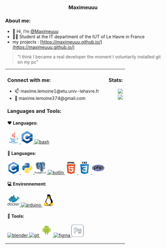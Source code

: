 <h3 align="center">Maximeuuu</h3>

<h3 align="left">About me:</h3>

- 👋 Hi, I’m [@Maximeuuu](https://github.com/Maximeuuu)
- 👨‍🎓 Student at the IT department of the IUT of Le Havre in France
- my projects : [https://maximeuuu.github.io/](https://maximeuuu.github.io/)
> "I think I became a real developer the moment I voluntarily installed git on my pc"

<table>
  <tr>
    <td style="border: none; vertical-align: top;">
		<div align="left">
		  <h3 align="left">Connect with me:</h3>
		  <ul>
			<li>📫 maxime.lemoine1@etu.univ-lehavre.fr</li>
			<li>📧 maxime.lemoine374@gmail.com</li>
		  </ul>
		  <h3 align="left">Languages and Tools:</h3>
		  <h4 align="left">❤️ Languages:</h4>
		  <p align="left">
			<a href="https://www.java.com" target="_blank" rel="noreferrer"> <img src="https://raw.githubusercontent.com/devicons/devicon/master/icons/java/java-original.svg" alt="java" width="40" height="40"/> </a>
			<a href="https://www.w3schools.com/cpp/" target="_blank" rel="noreferrer"> <img src="https://raw.githubusercontent.com/devicons/devicon/master/icons/cplusplus/cplusplus-original.svg" alt="cplusplus" width="40" height="40"/> </a>
			<a href="https://www.gnu.org/software/bash/" target="_blank" rel="noreferrer"> <img src="https://www.vectorlogo.zone/logos/gnu_bash/gnu_bash-icon.svg" alt="bash" width="40" height="40"/> </a>
		  </p>
		  <h4 align="left">🌱 Languages:</h4>
		  <p align="left">
			<a href="https://www.cprogramming.com/" target="_blank" rel="noreferrer"> <img src="https://raw.githubusercontent.com/devicons/devicon/master/icons/c/c-original.svg" alt="c" width="40" height="40"/> </a>
			<a href="https://www.python.org" target="_blank" rel="noreferrer"> <img src="https://raw.githubusercontent.com/devicons/devicon/master/icons/python/python-original.svg" alt="python" width="40" height="40"/> </a>
			<a href="https://www.postgresql.org" target="_blank" rel="noreferrer"> <img src="https://raw.githubusercontent.com/devicons/devicon/master/icons/postgresql/postgresql-original-wordmark.svg" alt="postgresql" width="40" height="40"/> </a>
			<a href="https://kotlinlang.org" target="_blank" rel="noreferrer"> <img src="https://www.vectorlogo.zone/logos/kotlinlang/kotlinlang-icon.svg" alt="kotlin" width="40" height="40"/> </a>
			<a href="https://www.w3.org/html/" target="_blank" rel="noreferrer"> <img src="https://raw.githubusercontent.com/devicons/devicon/master/icons/html5/html5-original-wordmark.svg" alt="html5" width="40" height="40"/> </a>
			<a href="https://www.w3schools.com/css/" target="_blank" rel="noreferrer"> <img src="https://raw.githubusercontent.com/devicons/devicon/master/icons/css3/css3-original-wordmark.svg" alt="css3" width="40" height="40"/> </a>
			<a href="https://www.php.net" target="_blank" rel="noreferrer"> <img src="https://raw.githubusercontent.com/devicons/devicon/master/icons/php/php-original.svg" alt="php" width="40" height="40"/> </a>
		  </p>
		  <h4 align="left">💻 Environnement:</h4>
		  <p align="left">
			<a href="https://www.docker.com/" target="_blank" rel="noreferrer"> <img src="https://raw.githubusercontent.com/devicons/devicon/master/icons/docker/docker-original-wordmark.svg" alt="docker" width="40" height="40"/>
			<a href="https://www.arduino.cc/" target="_blank" rel="noreferrer"> <img src="https://cdn.worldvectorlogo.com/logos/arduino-1.svg" alt="arduino" width="40" height="40"/> </a>
			<a href="https://www.linux.org/" target="_blank" rel="noreferrer"> <img src="https://raw.githubusercontent.com/devicons/devicon/master/icons/linux/linux-original.svg" alt="linux" width="40" height="40"/> </a>
		  </p>
		  <h4 align="left">💾 Tools:</h4>
		  <p align="left">
			<a href="https://www.blender.org/" target="_blank" rel="noreferrer"> <img src="https://download.blender.org/branding/community/blender_community_badge_white.svg" alt="blender" width="40" height="40"/> </a>
			<a href="https://git-scm.com/" target="_blank" rel="noreferrer"> <img src="https://www.vectorlogo.zone/logos/git-scm/git-scm-icon.svg" alt="git" width="40" height="40"/> </a>
			<a href="https://developer.android.com" target="_blank" rel="noreferrer"> <img src="https://raw.githubusercontent.com/devicons/devicon/master/icons/android/android-original-wordmark.svg" alt="android" width="40" height="40"/> </a>
			<a href="https://www.figma.com/" target="_blank" rel="noreferrer"> <img src="https://www.vectorlogo.zone/logos/figma/figma-icon.svg" alt="figma" width="40" height="40"/> </a>
			<a href="https://www.photoshop.com/en" target="_blank" rel="noreferrer"> <img src="https://raw.githubusercontent.com/devicons/devicon/master/icons/photoshop/photoshop-line.svg" alt="photoshop" width="40" height="40"/> </a>
		  </p>
		</div>
    </td>
    <td style="text-align: right; border: none; vertical-align: top;">
		<div align="right">
		  <h3 align="left">Stats:</h3>
		  <img width="400" align="center" src="https://github-readme-stats.vercel.app/api?username=Maximeuuu&theme=ayu-mirage&show_icons=true&hide_border=false&count_private=true&show_icons=true&rank_icon=github&include_all_commits=true" />
		  <!---<br>
		  <img width="400" align="center" src="https://github-readme-streak-stats.herokuapp.com/?user=Maximeuuu&theme=ayu-mirage&hide_border=false" />--->
		  <br>
		  <img width="400" align="center" src="https://github-readme-stats.vercel.app/api/top-langs/?username=Maximeuuu&theme=ayu-mirage&show_icons=true&hide_border=false&layout=compact" />
		</div>
    </td>
  </tr>
</table>
